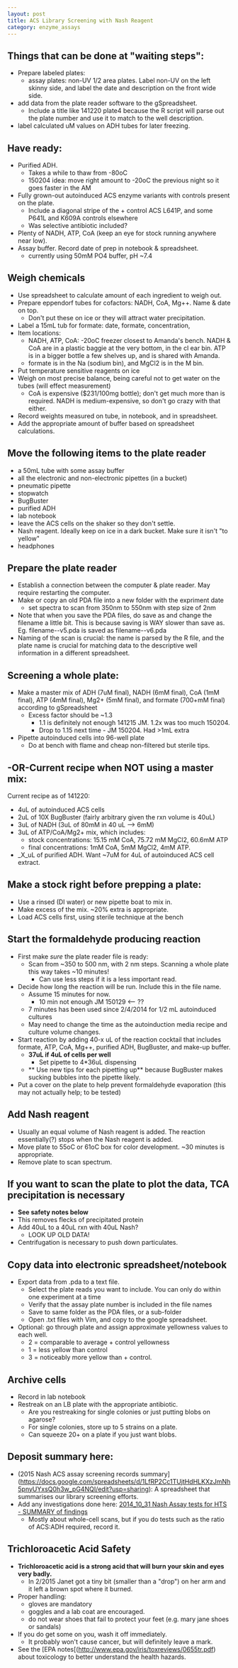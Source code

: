 ```yaml
---
layout: post
title: ACS Library Screening with Nash Reagent
category: enzyme_assays
---
```


## Things that can be done at "waiting steps":
* Prepare labeled plates:
  * assay plates: non-UV 1/2 area plates.  Label non-UV on the left skinny side, and label the date and description on the front wide side.
* add data from the plate reader software to the gSpreadsheet.  
  * Include a title like 141220 plate4 because the R script will parse out the plate number and use it to match to the well description. 
* label calculated uM values on ADH tubes for later freezing.  

## Have ready:
* Purified ADH.
	* Takes a while to thaw from -80oC
	* 150204 idea: move right amount to -20oC the previous night so it goes faster in the AM
* Fully grown-out autoinduced ACS enzyme variants with controls present on the plate.
  * Include a diagonal stripe of the + control ACS L641P, and some P641L and K609A controls elsewhere 
  * Was selective antibiotic included? 
* Plenty of NADH, ATP, CoA (keep an eye for stock running anywhere near low).
* Assay buffer.  Record date of prep in notebook & spreadsheet.
  * currently using 50mM PO4 buffer, pH ~7.4 

## Weigh chemicals
* Use spreadsheet to calculate amount of each ingredient to weigh out.
* Prepare eppendorf tubes for cofactors: NADH, CoA, Mg++.  Name & date on top. 
	* Don't put these on ice or they will attract water precipitation.  
* Label a 15mL tub for formate: date, formate, concentration, 
* Item locations:
	* NADH, ATP, CoA: -20oC freezer closest to Amanda's bench.  NADH & CoA are in a plastic baggie at the very bottom, in the cl
ear bin.  ATP is in a bigger bottle a few shelves up, and is shared with Amanda. 
	* formate is in the Na (sodium bin), and MgCl2 is in the M bin.  
* Put temperature sensitive reagents on ice
* Weigh on most precise balance, being careful not to get water on the tubes (will effect measurement)
  * CoA is expensive ($231/100mg bottle); don't get much more than is required. NADH is medium-expensive, so don't go crazy with that either. 
* Record weights measured on tube, in notebook, and in spreadsheet.
* Add the appropriate amount of buffer based on spreadsheet calculations.   

## Move the following items to the plate reader
* a 50mL tube with some assay buffer 
* all the electronic and non-electronic pipettes (in a bucket)
* pneumatic pipette
* stopwatch
* BugBuster
* purified ADH
* lab notebook
* leave the ACS cells on the shaker so they don't settle.
* Nash reagent.  Ideally keep on ice in a dark bucket.  Make sure it isn't "to yellow"
* headphones

## Prepare the plate reader
* Establish a connection between the computer & plate reader.  May require restarting the computer. 
* Make or copy an old PDA file into a new folder with the expriment date
	* set spectra to scan from 350nm to 550nm with step size of 2nm
* Note that when you save the PDA files, do save as and change the filename a little bit.  This is because saving is WAY slower than save as.  Eg.  filename--v5.pda is saved as filename--v6.pda
* Naming of the scan is crucial: the name is parsed by the R file, and the plate name is crucial for matching data to the descriptive well information in a different spreadsheet.  

## Screening a whole plate:
* Make a master mix of ADH (7uM final), NADH (6mM final), CoA (1mM final), ATP (4mM final), Mg2+ (5mM final), and formate (700+mM final) according to gSpreadsheet
	* Excess factor should be ~1.3
		* 1.1 is definitely not enough 141215 JM. 1.2x was too much 150204. 
		* Drop to 1.15 next time - JM 150204.  Had >1mL extra
* Pipette autoinduced cells into 96-well plate
	* Do at bench with flame and cheap non-filtered but sterile tips. 

## -OR-Current recipe when NOT using a master mix:
Current recipe as of 141220:
* 4uL of autoinduced ACS cells
* 2uL of 10X BugBuster (fairly arbitrary given the rxn volume is 40uL)
* 3uL of NADH (3uL of 80mM in 40 uL --> 6mM)
* 3uL of ATP/CoA/Mg2+ mix, which includes:
  * stock concentrations: 15.15 mM CoA, 75.72 mM MgCl2, 60.6mM ATP
  * final concentrations: 1mM CoA, 5mM MgCl2, 4mM ATP.  
* _X_uL of purified ADH.  Want ~7uM for 4uL of autoinduced ACS cell extract. 

## Make a stock right before prepping a plate:
* Use a rinsed (DI water) or new pipette boat to mix in.  
* Make excess of the mix.  ~20% extra is appropriate.
* Load ACS cells first, using sterile technique at the bench

## Start the formaldehyde producing reaction
* First make *sure* the plate reader file is ready: 
  * Scan from ~350 to 500 nm, with 2 nm steps.  Scanning a whole plate this way takes ~10 minutes!
    * Can use less steps if it is a less important read. 
* Decide how long the reaction will be run.  Include this in the file name. 
	* Assume 15 minutes for now.  
		* 10 min not enough JM 150129 <-- ?? 
	* 7 minutes has been used since 2/4/2014 for 1/2 mL autoinduced cultures
	* May need to change the time as the autoinduction media recipe and culture volume changes. 
* Start reaction by adding 40-x uL of the reaction cocktail that includes formate, ATP, CoA, Mg++, purified ADH, BugBuster, and make-up buffer. 
	* **37uL if 4uL of cells per well**
		* Set pipette to 4*36uL dispensing
	* ** Use new tips for each pipetting up** because BugBuster makes sucking bubbles into the pipette likely.
* Put a cover on the plate to help prevent formaldehyde evaporation (this may not actually help; to be tested)

## Add Nash reagent 
* Usually an equal volume of Nash reagent is added.  The reaction essentially(?) stops when the Nash reagent is added.  
* Move plate to 55oC or 61oC box for color development. ~30 minutes is appropriate.  
* Remove plate to scan spectrum.

## If you want to scan the plate to plot the data, TCA precipitation is necessary
* **See safety notes below**
* This removes flecks of precipitated protein
* Add 40uL to a 40uL rxn with 40uL Nash? 
	* LOOK UP OLD DATA! 
* Centrifugation is necessary to push down particulates. 

## Copy data into electronic spreadsheet/notebook
* Export data from .pda to a text file. 
  * Select the plate reads you want to include.  You can only do within one experiment at a time
  * Verify that the assay plate number is included in the file names
  * Save to same folder as the PDA files, or a sub-folder
  * Open .txt files with Vim, and copy to the google spreadsheet. 
* Optional: go through plate and assign approximate yellowness values to each well.
  * 2 = comparable to average + control yellowness
  * 1 = less yellow than control
  * 3 = noticeably more yellow than + control. 


## Archive cells
* Record in lab notebook
* Restreak on an LB plate with the appropriate antibiotic.  
	* Are you restreaking for single colonies or just putting blobs on agarose? 
	* For single colonies, store up to 5 strains on a plate. 
	* Can squeeze 20+ on a plate if you just want blobs. 

## Deposit summary here:
* (2015 Nash ACS assay screening records summary](https://docs.google.com/spreadsheets/d/1LfRP2Cc1TUjtHdHLKXzJmNh5pnyUYxsQ0h3w_pG4NQI/edit?usp=sharing): A spreadsheet that summarises our library screening efforts. 
*  Add any investigations done here: [2014_10_31 Nash Assay tests for HTS - SUMMARY of findings](https://docs.google.com/document/d/1jzvRbE3xuGehs7rV7GfHlY1QQp6DXSYDmVM4dGbo5B4/edit?usp=sharing)
	* Mostly about whole-cell scans, but if you do tests such as the ratio of ACS:ADH required, record it. 

## Trichloroacetic Acid Safety ##
* **Trichloroacetic acid is a strong acid that will burn your skin and eyes very badly.**
	* In 2/2015 Janet got a tiny bit (smaller than a "drop") on her arm and it left a brown spot where it burned.  
* Proper handling:
	* gloves are mandatory
	* goggles and a lab coat are encouraged. 
	* do not wear shoes that fail to protect your feet (e.g. mary jane shoes or sandals) 
* If you do get some on you, wash it off immediately.
	* It probably won't cause cancer, but will definitely leave a mark. 
* See the [EPA notes[(http://www.epa.gov/iris/toxreviews/0655tr.pdf) about toxicology to better understand the health hazards. 
